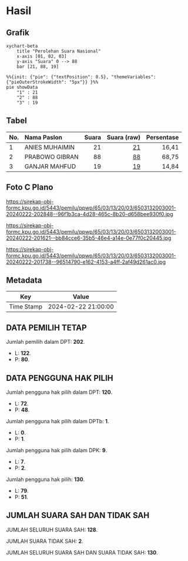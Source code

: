 # Hasil

## Grafik

```mermaid
xychart-beta
    title "Perolehan Suara Nasional"
    x-axis [01, 02, 03]
    y-axis "Suara" 0 --> 88
    bar [21, 88, 19]
```

```mermaid
%%{init: {"pie": {"textPosition": 0.5}, "themeVariables": {"pieOuterStrokeWidth": "5px"}} }%%
pie showData
    "1" : 21
    "2" : 88
    "3" : 19
```

## Tabel

| No. | Nama Paslon    | Suara | Suara (raw) | Persentase |
|:--- |:-------------- | -----:| -----------:| ----------:|
| 1   | ANIES MUHAIMIN | 21    | [21][p-1]   | 16,41      |
| 2   | PRABOWO GIBRAN | 88    | [88][p-2]   | 68,75      |
| 3   | GANJAR MAHFUD  | 19    | [19][p-3]   | 14,84      |


[p-1]: https://github.com/gigit-pemilu/pemilu-2024/blob/main/pilpres/hitung-suara/sub/65-kalimantan-utara/sub/03-nunukan/sub/13-sei-menggaris/sub/2003-samaenre-semaja/sub/001-tps/sub/paslon-1.txt
[p-2]: https://github.com/gigit-pemilu/pemilu-2024/blob/main/pilpres/hitung-suara/sub/65-kalimantan-utara/sub/03-nunukan/sub/13-sei-menggaris/sub/2003-samaenre-semaja/sub/001-tps/sub/paslon-2.txt
[p-3]: https://github.com/gigit-pemilu/pemilu-2024/blob/main/pilpres/hitung-suara/sub/65-kalimantan-utara/sub/03-nunukan/sub/13-sei-menggaris/sub/2003-samaenre-semaja/sub/001-tps/sub/paslon-3.txt

## Foto C Plano

https://sirekap-obj-formc.kpu.go.id/5443/pemilu/ppwp/65/03/13/20/03/6503132003001-20240222-202848--96f1b3ca-4d28-465c-8b20-d658bee930f0.jpg

https://sirekap-obj-formc.kpu.go.id/5443/pemilu/ppwp/65/03/13/20/03/6503132003001-20240222-201621--bb84cce6-35b5-46e4-a14e-0e77f0c20445.jpg

https://sirekap-obj-formc.kpu.go.id/5443/pemilu/ppwp/65/03/13/20/03/6503132003001-20240222-201738--96514790-e162-4153-a4ff-2af49d261ac0.jpg


## Metadata

| Key        | Value               |
| ---------- | ------------------- |
| Time Stamp | 2024-02-22 21:00:00 |


## DATA PEMILIH TETAP

Jumlah pemilih dalam DPT: **202**.
 * L: **122**.
 * P: **80**.

## DATA PENGGUNA HAK PILIH

Jumlah pengguna hak pilih dalam DPT: **120**.
 * L: **72**.
 * P: **48**.

Jumlah pengguna hak pilih dalam DPTb: **1**.
 * L: **0**.
 * P: **1**.

Jumlah pengguna hak pilih dalam DPK: **9**.
 * L: **7**.
 * P: **2**.

Jumlah pengguna hak pilih: **130**.
 * L: **79**.
 * P: **51**.

## JUMLAH SUARA SAH DAN TIDAK SAH

JUMLAH SELURUH SUARA SAH: **128**.

JUMLAH SUARA TIDAK SAH: **2**.

JUMLAH SELURUH SUARA SAH DAN SUARA TIDAK SAH: **130**.


